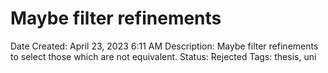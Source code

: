 # Maybe filter refinements

Date Created: April 23, 2023 6:11 AM
Description: Maybe filter refinements to select those which are not equivalent.
Status: Rejected
Tags: thesis, uni
